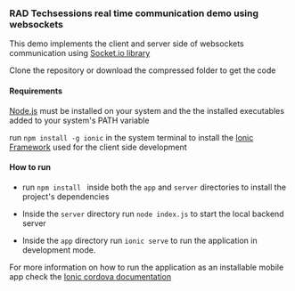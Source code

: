 ### RAD Techsessions real time communication demo using websockets

This demo implements the client and server side of websockets communication using [Socket.io library](https://socket.io/)



Clone the repository or download the compressed folder to get the code

#### Requirements
[Node.js](https://nodejs.org/en/download/) must be installed on your system and the the installed executables added to your system's PATH variable

run ```npm install -g ionic``` in the system terminal to install the [Ionic Framework](https://ionicframework.com/) used for the client side development

#### How to run
- run ```npm install ``` inside both the ```app``` and ```server``` directories to install the project's dependencies

- Inside the ```server``` directory run ```node index.js``` to start the local backend server
 
- Inside the ```app``` directory run ```ionic serve``` to run the application in development mode.
 
 
For more information on how to run the application as an installable mobile app check the [Ionic cordova documentation](https://ionicframework.com/docs/cli/commands/cordova-run)

